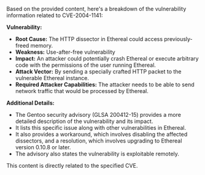 Based on the provided content, here's a breakdown of the vulnerability information related to CVE-2004-1141:

**Vulnerability:**

*   **Root Cause:** The HTTP dissector in Ethereal could access previously-freed memory.
*   **Weakness:** Use-after-free vulnerability
*  **Impact:** An attacker could potentially crash Ethereal or execute arbitrary code with the permissions of the user running Ethereal.
*   **Attack Vector:** By sending a specially crafted HTTP packet to the vulnerable Ethereal instance.
*   **Required Attacker Capabilities:** The attacker needs to be able to send network traffic that would be processed by Ethereal.

**Additional Details:**

*   The Gentoo security advisory (GLSA 200412-15) provides a more detailed description of the vulnerability and its impact.
*   It lists this specific issue along with other vulnerabilities in Ethereal.
*   It also provides a workaround, which involves disabling the affected dissectors, and a resolution, which involves upgrading to Ethereal version 0.10.8 or later.
* The advisory also states the vulnerability is exploitable remotely.

This content is directly related to the specified CVE.